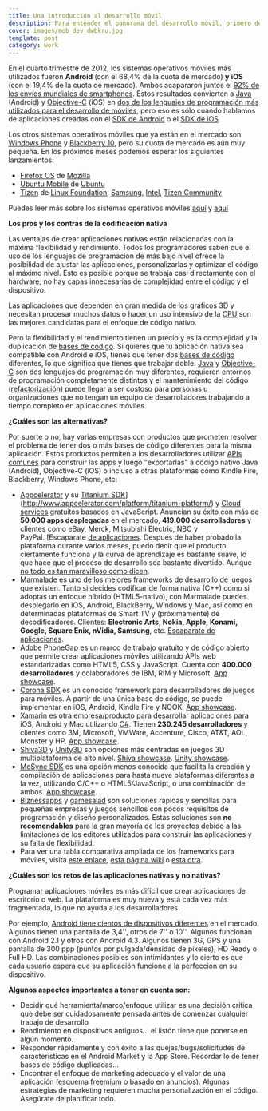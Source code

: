 ```yaml
---
title: Una introducción al desarrollo móvil
description: Para entender el panorama del desarrollo móvil, primero debemos saber quiénes son los actuales líderes de la industria y quiénes son los nuevos contendientes para 2013/14
cover: images/mob_dev_dwbkru.jpg
template: post
category: work
---
```


En el cuarto trimestre de 2012, los sistemas operativos móviles más utilizados fueron **Android** (con el 68,4% de la cuota de mercado) **y** **iOS** (con el 19,4% de la cuota de mercado). Ambos acapararon juntos el [92% de los envíos mundiales de smartphones](http://techcrunch.com/2013/01/28/android-ios-grabbed-92-of-global-smartphone-shipments-in-q4-2012-android-undisputed-volume-leader-says-analyst/). Estos resultados convierten a [Java](https://es.wikipedia.org/wiki/Java_(lenguaje_de_programaci%C3%B3n)) (Android) y [Objective-C](http://es.wikipedia.org/wiki/Objective-C) (iOS) en [dos de los lenguajes de programación más utilizados para el desarrollo de móviles](http://www.tiobe.com/index.php/content/paperinfo/tpci/index.html), pero eso es sólo cuando hablamos de aplicaciones creadas con el [SDK de Android](http://developer.android.com/sdk/index.html) o el [SDK de iOS](https://developer.apple.com/devcenter/ios/index.action).

Los otros sistemas operativos móviles que ya están en el mercado son [Windows Phone](http://www.windowsphone.com/en-gb) y [Blackberry 10](http://global.blackberry.com/blackberry-10.html), pero su cuota de mercado es aún muy pequeña. En los próximos meses podemos esperar los siguientes lanzamientos:

- [Firefox OS](http://www.mozilla.org/es/firefoxos/) de [Mozilla](http://www.mozilla.org/es/firefoxos/)
- [Ubuntu Mobile](http://www.ubuntu.com/devices/phone) de [Ubuntu](http://www.ubuntu.com/devices/phone)
- [Tizen](https://www.tizen.org/) de [Linux Foundation](http://www.linuxfoundation.org/), [Samsung](http://www.samsung.com/), [Intel](http://www.intel.com/), [Tizen Community](https://www.tizen.org/community)

Puedes leer más sobre los sistemas operativos móviles [aquí](http://en.wikipedia.org/wiki/Comparison_of_mobile_operating_systems) y [aquí](https://es.wikipedia.org/wiki/Sistema_operativo_m%C3%B3vil)

**Los pros y los contras de la codificación nativa**

Las ventajas de crear aplicaciones nativas están relacionadas con la máxima flexibilidad y rendimiento. Todos los programadores saben que el uso de los lenguajes de programación de más bajo nivel ofrece la posibilidad de ajustar las aplicaciones, personalizarlas y optimizar el código al máximo nivel. Esto es posible porque se trabaja casi directamente con el hardware; no hay capas innecesarias de complejidad entre el código y el dispositivo.

Las aplicaciones que dependen en gran medida de los gráficos 3D y necesitan procesar muchos datos o hacer un uso intensivo de la [CPU](https://es.wikipedia.org/wiki/Unidad_central_de_procesamiento) son las mejores candidatas para el enfoque de código nativo.

Pero la flexibilidad y el rendimiento tienen un precio y es la complejidad y la duplicación de [bases de código](https://es.wikipedia.org/wiki/Base_de_c%C3%B3digo). Si quieres que tu aplicación nativa sea compatible con Android e iOS, tienes que tener dos [bases de código](https://es.wikipedia.org/wiki/Base_de_c%C3%B3digo) diferentes, lo que significa que tienes que trabajar doble. [Java](http://es.wikipedia.org/wiki/Java_(lenguaje_de_programación)) y [Objective-C](http://es.wikipedia.org/wiki/Objective-C) son dos lenguajes de programación muy diferentes, requieren entornos de programación completamente distintos y el mantenimiento del código ([refactorización](https://es.wikipedia.org/wiki/Refactorizaci%C3%B3n)) puede llegar a ser costoso para personas u organizaciones que no tengan un equipo de desarrolladores trabajando a tiempo completo en aplicaciones móviles.

**¿Cuáles son las alternativas?**

Por suerte o no, hay varias empresas con productos que prometen resolver el problema de tener dos o más bases de código diferentes para la misma aplicación. Estos productos permiten a los desarrolladores utilizar [APIs comunes](https://es.wikipedia.org/wiki/Interfaz_de_programaci%C3%B3n_de_aplicaciones) para construir las apps y luego "exportarlas" a código nativo Java (Android), Objective-C (iOS) o incluso a otras plataformas como Kindle Fire, Blackberry, Windows Phone, etc:

- [Appcelerator](http://www.appcelerator.com/) y su [Titanium SDK](http://www.appcelerator.com/platform/titanium-platform/)](http://www.appcelerator.com/platform/titanium-platform/) y [Cloud services](http://www.appcelerator.com/cloud/) gratuitos basados en JavaScript. Anuncian su éxito con más de **50.000 apps desplegadas** en el mercado, **419.000 desarrolladores** y clientes como eBay, Merck, Mitsubishi Electric, NBC y PayPal. [Escaparate [de aplicaciones](http://pinterest.com/appcelerator/app-showcase/). Después de haber probado la plataforma durante varios meses, puedo decir que el producto ciertamente funciona y la curva de aprendizaje es bastante suave, lo que hace que el proceso de desarrollo sea bastante divertido. Aunque [no todo es tan maravilloso como dicen](http://usingimho.wordpress.com/2011/06/14/why-you-should-stay-away-from-appcelerators-titanium/).
- [Marmalade](http://www.madewithmarmalade.com/) es uno de los mejores frameworks de desarrollo de juegos que existen. Tanto si decides codificar de forma nativa (C++) como si adoptas un enfoque híbrido (HTML5-nativo), con Marmalade puedes desplegarlo en iOS, Android, BlackBerry, Windows y Mac, así como en determinadas plataformas de Smart TV y (próximamente) de decodificadores. Clientes: **Electronic Arts, Nokia, Apple, Konami, Google, Square Enix, nVidia, Samsung**, etc. [Escaparate de aplicaciones](http://www.madewithmarmalade.com/app-showcase).
- [Adobe PhoneGap](http://phonegap.com/) es un marco de trabajo gratuito y de código abierto que permite crear aplicaciones móviles utilizando APIs web estandarizadas como HTML5, CSS y JavaScript. Cuenta con **400.000 desarrolladores** y colaboradores de IBM, RIM y Microsoft. [App showcase](http://phonegap.com/app/).
- [Corona SDK](http://www.coronalabs.com/products/corona-sdk/) es un conocido framework para desarrolladores de juegos para móviles. A partir de una única base de código, se puede implementar en iOS, Android, Kindle Fire y NOOK. [App showcase](https://developer.coronalabs.com/showcase).
- [Xamarin](http://xamarin.com/) es otra empresa/producto para desarrollar aplicaciones para iOS, Android y Mac utilizando [C#](http://en.wikipedia.org/wiki/C_Sharp_(lenguaje_de_programación)). Tienen **230.245 desarrolladores** y clientes como 3M, Microsoft, VMWare, Accenture, Cisco, AT&T, AOL, Monster y HP. [App showcase](http://xamarin.com/apps).
- [Shiva3D](http://www.shivaengine.com/new-features.html) y [Unity3D](http://unity3d.com/unity/multiplatform/) son opciones más centradas en juegos 3D multiplataforma de alto nivel. [Shiva showcase](http://www.shivaengine.com/shiva-3d-engine-showcase.html). [Unity showcase](http://unity3d.com/gallery/made-with-unity/game-list).
- [MoSync SDK](http://www.mosync.com/sdk) es una opción menos conocida que facilita la creación y compilación de aplicaciones para hasta nueve plataformas diferentes a la vez, utilizando C/C++ o HTML5/JavaScript, o una combinación de ambos. [App showcase](http://www.mosync.com/showcase).
- [Biznessapps](http://www.biznessapps.com/) y [gamesalad](http://gamesalad.com/) son soluciones rápidas y sencillas para pequeñas empresas y juegos sencillos con pocos requisitos de programación y diseño personalizados. Estas soluciones son **no recomendables** para la gran mayoría de los proyectos debido a las limitaciones de los editores utilizados para construir las aplicaciones y su falta de flexibilidad.
- Para ver una tabla comparativa ampliada de los frameworks para móviles, visita [este enlace](http://www.markus-falk.com/mobile-frameworks-comparison-chart/), [esta página wiki](http://en.wikipedia.org/wiki/Multiple_phone_web-based_application_framework) o [esta otra](http://en.wikipedia.org/wiki/Mobile_application_development).

**¿Cuáles son los retos de las aplicaciones nativas y no nativas?**

Programar aplicaciones móviles es más difícil que crear aplicaciones de escritorio o web. La plataforma es muy nueva y está cada vez más fragmentada, lo que no ayuda a los desarrolladores.

Por ejemplo, [Android tiene cientos de dispositivos diferentes](https://en.wikipedia.org/wiki/List_of_Android_smartphones) en el mercado. Algunos tienen una pantalla de 3,4'', otros de 7'' o 10''. Algunos funcionan con Android 2.1 y otros con Android 4.3. Algunos tienen 3G, GPS y una pantalla de 300 ppp (puntos por pulgada/densidad de píxeles), HD Ready o Full HD. Las combinaciones posibles son intimidantes y lo cierto es que cada usuario espera que su aplicación funcione a la perfección en su dispositivo.

**Algunos aspectos importantes a tener en cuenta son:**

- Decidir qué herramienta/marco/enfoque utilizar es una decisión crítica que debe ser cuidadosamente pensada antes de comenzar cualquier trabajo de desarrollo
- Rendimiento en dispositivos antiguos... el listón tiene que ponerse en algún momento.
- Responder rápidamente y con éxito a las quejas/bugs/solicitudes de características en el Android Market y la App Store. Recordar lo de tener bases de código duplicadas...
- Encontrar el enfoque de marketing adecuado y el valor de una aplicación (esquema [freemium](http://es.wikipedia.org/wiki/Freemium) o basado en anuncios). Algunas estrategias de marketing requieren mucha personalización en el código. Asegúrate de planificar todo.
